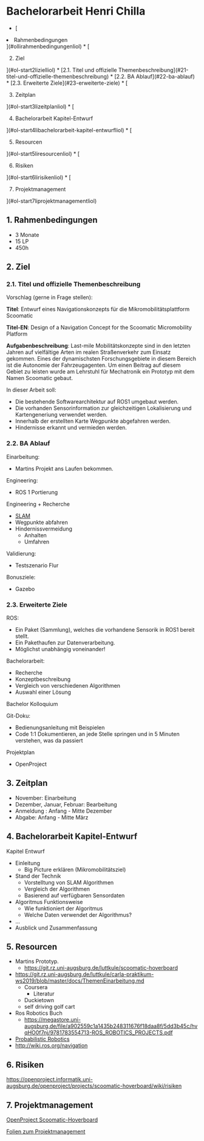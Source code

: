 # Bachelorarbeit Henri Chilla

* [<ol>
<li>Rahmenbedingungen</li>
</ol>](#ollirahmenbedingungenliol)
* [<ol start="2">
<li>Ziel</li>
</ol>](#ol-start2lizielliol)
  * [2.1. Titel und offizielle Themenbeschreibung](#21-titel-und-offizielle-themenbeschreibung)
  * [2.2. BA Ablauf](#22-ba-ablauf)
  * [2.3. Erweiterte Ziele](#23-erweiterte-ziele)
* [<ol start="3">
<li>Zeitplan</li>
</ol>](#ol-start3lizeitplanliol)
* [<ol start="4">
<li>Bachelorarbeit Kapitel-Entwurf</li>
</ol>](#ol-start4libachelorarbeit-kapitel-entwurfliol)
* [<ol start="5">
<li>Resourcen</li>
</ol>](#ol-start5liresourcenliol)
* [<ol start="6">
<li>Risiken</li>
</ol>](#ol-start6lirisikenliol)
* [<ol start="7">
<li>Projektmanagement</li>
</ol>](#ol-start7liprojektmanagementliol)

## 1. Rahmenbedingungen

* 3 Monate
* 15 LP
* 450h

## 2. Ziel

### 2.1. Titel und offizielle Themenbeschreibung

Vorschlag (gerne in Frage stellen):

**Titel**: Entwurf eines Navigationskonzepts für die Mikromobilitätsplattform Scoomatic

**Titel-EN**: Design of a Navigation Concept for the Scoomatic Micromobility Platform

**Aufgabenbeschreibung**: 
Last-mile Mobilitätskonzepte sind in den letzten Jahren auf vielfältige Arten im realen Straßenverkehr zum Einsatz gekommen. 
Eines der dynamischsten Forschungsgebiete in diesem Bereich ist die Autonomie der Fahrzeugagenten. 
Um einen Beitrag auf diesem Gebiet zu leisten wurde am Lehrstuhl für Mechatronik ein Prototyp mit dem Namen Scoomatic gebaut. 

In dieser Arbeit soll:

* Die bestehende Softwarearchitektur auf ROS1 umgebaut werden.
* Die vorhanden Sensorinformation zur gleichzeitigen Lokalisierung und Kartengeneriung verwendet werden.
* Innerhalb der erstellten Karte Wegpunkte abgefahren werden.
* Hindernisse erkannt und vermieden werden.

### 2.2. BA Ablauf

Einarbeitung:

* Martins Projekt ans Laufen bekommen.

Engineering:

* ROS 1 Portierung

Engineering + Recherche

* [SLAM](https://de.wikipedia.org/wiki/Simultaneous_Localization_and_Mapping)
* Wegpunkte abfahren
* Hindernissvermeidung
  * Anhalten
  * Umfahren

Validierung:

* Testszenario Flur

Bonusziele:

* Gazebo

### 2.3. Erweiterte Ziele

ROS:

* Ein Paket (Sammlung), welches die vorhandene Sensorik in ROS1 bereit stellt.
* Ein Pakethaufen zur Datenverarbeitung.
* Möglichst unabhängig voneinander!

Bachelorarbeit:

* Recherche
* Konzeptbeschreibung
* Vergleich von verschiedenen Algorithmen
* Auswahl einer Lösung

Bachelor Kolloquium

Git-Doku:

* Bedienungsanleitung mit Beispielen
* Code 1:1 Dokumentieren, an jede Stelle springen und in 5 Minuten verstehen, was da passiert

Projektplan

* OpenProject

## 3. Zeitplan

* November: Einarbeitung
* Dezember, Januar, Februar: Bearbeitung
* Anmeldung : Anfang - Mitte Dezember
* Abgabe: Anfang - Mitte März

## 4. Bachelorarbeit Kapitel-Entwurf
Kapitel Entwurf
* Einleitung
  * Big Picture erklären (Mikromobilitätsziel)
* Stand der Technik
  * Vorstelltung von SLAM Algorithmen
  * Vergleich der Algorithmen
  * Basierend auf verfügbaren Sensordaten
* Algoritmus Funktionsweise
  * Wie funktioniert der Algoritmus
  * Welche Daten verwendet der Algorithmus?
* ...
* Ausblick und Zusammenfassung

## 5. Resourcen

* Martins Prototyp.
  * <https://git.rz.uni-augsburg.de/luttkule/scoomatic-hoverboard>
* <https://git.rz.uni-augsburg.de/luttkule/carla-praktikum-ws2019/blob/master/docs/ThemenEinarbeitung.md>
  * Coursera
    * Literatur
  * Duckietown
  * self driving golf cart
* Ros Robotics Buch
  * <https://megastore.uni-augsburg.de/file/a902559c1a1435b248311676f18daa8f/5dd3b45c/hvqHO0f7nj/9781783554713-ROS_ROBOTICS_PROJECTS.pdf>
* [Probabilistic Robotics](https://github.com/liulinbo/slam/blob/master/Probabilistic%20Robotics%20_Sebastian%20Thrun%20et%20al..pdf)
* <http://wiki.ros.org/navigation>

## 6. Risiken

<https://openproject.informatik.uni-augsburg.de/openproject/projects/scoomatic-hoverboard/wiki/risiken>

## 7. Projektmanagement

[OpenProject Scoomatic-Hoverboard](https://openproject.informatik.uni-augsburg.de/openproject/projects/scoomatic-hoverboard)

[Folien zum Projektmanagement](https://megastore.uni-augsburg.de/get/ZL9yp11bC8/)
